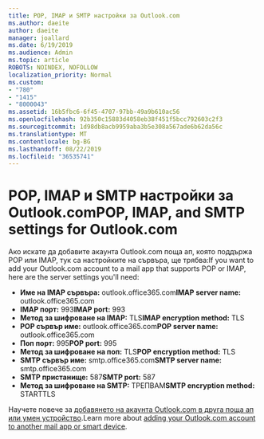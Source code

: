 ```yaml
---
title: POP, IMAP и SMTP настройки за Outlook.com
ms.author: daeite
author: daeite
manager: joallard
ms.date: 6/19/2019
ms.audience: Admin
ms.topic: article
ROBOTS: NOINDEX, NOFOLLOW
localization_priority: Normal
ms.custom:
- "780"
- "1415"
- "8000043"
ms.assetid: 16b5fbc6-6f45-4707-97bb-49a9b610ac56
ms.openlocfilehash: 92b350c15883d4058eb38f451f5bcc792603c2f3
ms.sourcegitcommit: 1d98db8acb9959aba3b5e308a567ade6b62da56c
ms.translationtype: MT
ms.contentlocale: bg-BG
ms.lasthandoff: 08/22/2019
ms.locfileid: "36535741"
---
```

# <a name="pop-imap-and-smtp-settings-for-outlookcom"></a><span data-ttu-id="21757-102">POP, IMAP и SMTP настройки за Outlook.com</span><span class="sxs-lookup"><span data-stu-id="21757-102">POP, IMAP, and SMTP settings for Outlook.com</span></span>

<span data-ttu-id="21757-103">Ако искате да добавите акаунта Outlook.com поща ап, която поддържа POP или IMAP, тук са настройките на сървъра, ще трябва:</span><span class="sxs-lookup"><span data-stu-id="21757-103">If you want to add your Outlook.com account to a mail app that supports POP or IMAP, here are the server settings you'll need:</span></span>
  
- <span data-ttu-id="21757-104">**Име на IMAP сървъра:** outlook.office365.com</span><span class="sxs-lookup"><span data-stu-id="21757-104">**IMAP server name:** outlook.office365.com</span></span>
- <span data-ttu-id="21757-105">**IMAP порт:** 993</span><span class="sxs-lookup"><span data-stu-id="21757-105">**IMAP port:** 993</span></span>
- <span data-ttu-id="21757-106">**Метод за шифроване на IMAP:** TLS</span><span class="sxs-lookup"><span data-stu-id="21757-106">**IMAP encryption method:** TLS</span></span>
- <span data-ttu-id="21757-107">**POP сървър име:** outlook.office365.com</span><span class="sxs-lookup"><span data-stu-id="21757-107">**POP server name:** outlook.office365.com</span></span>  
- <span data-ttu-id="21757-108">**Поп порт:** 995</span><span class="sxs-lookup"><span data-stu-id="21757-108">**POP port:** 995</span></span>  
- <span data-ttu-id="21757-109">**Метод за шифроване на поп:** TLS</span><span class="sxs-lookup"><span data-stu-id="21757-109">**POP encryption method:** TLS</span></span>  
- <span data-ttu-id="21757-110">**SMTP сървър име:** smtp.office365.com</span><span class="sxs-lookup"><span data-stu-id="21757-110">**SMTP server name:** smtp.office365.com</span></span>
- <span data-ttu-id="21757-111">**SMTP пристанище:** 587</span><span class="sxs-lookup"><span data-stu-id="21757-111">**SMTP port:** 587</span></span>
- <span data-ttu-id="21757-112">**Метод за шифроване на SMTP:** ТРЕПВАМ</span><span class="sxs-lookup"><span data-stu-id="21757-112">**SMTP encryption method:** STARTTLS</span></span>

<span data-ttu-id="21757-113">Научете повече за [добавянето на акаунта Outlook.com в друга поща ап или умен устройство](https://support.office.com/article/73f3b178-0009-41ae-aab1-87b80fa94970?wt.mc_id=Office_Outlook_com_Alchemy).</span><span class="sxs-lookup"><span data-stu-id="21757-113">Learn more about [adding your Outlook.com account to another mail app or smart device](https://support.office.com/article/73f3b178-0009-41ae-aab1-87b80fa94970?wt.mc_id=Office_Outlook_com_Alchemy).</span></span>